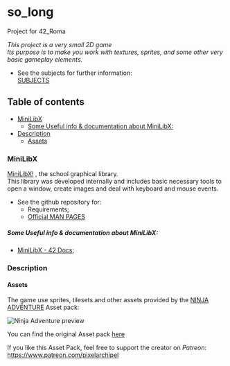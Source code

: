 # so_long
Project for 42_Roma

*This project is a very small 2D game*  
*Its purpose is to make you work with textures, sprites, and some other very basic gameplay elements.*

- See the subjects for further information:  
[SUBJECTS](Resources/en.subject.pdf)

## Table of contents

- [MiniLibX](#minilibx)
    - [Some Useful info & documentation about MiniLibX:](some-useful-info--documentation-about-minilibx)
- [Description](#description)
    - [Assets](#assets)

### MiniLibX

[MiniLibX!](https://github.com/42Paris/minilibx-linux) , the school graphical library.  
This library was developed internally and includes basic necessary tools to open a window, create images and deal with keyboard and mouse events.

- See the github repository for:
  - Requirements;
  - [Official MAN PAGES](https://github.com/42Paris/minilibx-linux/tree/master/man/man3)

##### Some Useful info & documentation about MiniLibX:

- [MiniLibX - 42 Docs](https://harm-smits.github.io/42docs/libs/minilibx);

### Description

#### Assets

The game use sprites, tilesets and other assets provided by the [NINJA ADVENTURE](https://pixel-boy.itch.io/ninja-adventure-asset-pack) Asset pack:

![Ninja Adventure preview](/assets/preview_ninja_adventure)

You can find the original Asset pack [here](/assets/NinjaAdventure.zip)

If you like this Asset Pack, feel free to support the creator on *Patreon*: https://www.patreon.com/pixelarchipel
